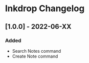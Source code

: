 # Inkdrop Changelog

## [1.0.0] - 2022-06-XX

### Added

- Search Notes command
- Create Note command
